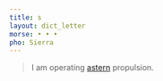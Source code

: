 ```yaml
---
title: s
layout: dict_letter
morse: • • •
pho: Sierra
---
```

> I am operating [astern](/dict/astern.html) propulsion.